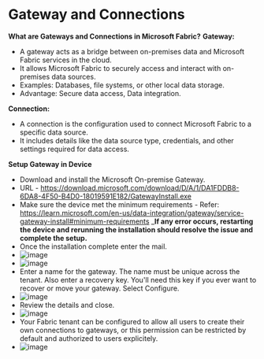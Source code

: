 # Gateway and Connections
**What are Gateways and Connections in Microsoft Fabric?**
**Gateway:**
* A gateway acts as a bridge between on-premises data and Microsoft Fabric services in the cloud.
* It allows Microsoft Fabric to securely access and interact with on-premises data sources.
* Examples: Databases, file systems, or other local data storage.
* Advantage: Secure data access, Data integration.
  
**Connection:**
* A connection is the configuration used to connect Microsoft Fabric to a specific data source.
* It includes details like the data source type, credentials, and other settings required for data access.

**Setup Gateway in Device**
* Download and install the Microsoft On-premise Gateway.
* URL - https://download.microsoft.com/download/D/A/1/DA1FDDB8-6DA8-4F50-B4D0-18019591E182/GatewayInstall.exe
* Make sure the device met the minimum requirements - Refer: https://learn.microsoft.com/en-us/data-integration/gateway/service-gateway-install#minimum-requirements
_**If any error occurs, restarting the device and rerunning the installation should resolve the issue and complete the setup.**
* Once the installation complete enter the mail.
* ![image](https://github.com/user-attachments/assets/02c44ffc-bf6b-4174-a261-3bbd5e5de7ec)
* ![image](https://github.com/user-attachments/assets/545a0380-f5a3-40f2-9731-3439499be35e)
* Enter a name for the gateway. The name must be unique across the tenant. Also enter a recovery key. You'll need this key if you ever want to recover or move your gateway. Select Configure.
* ![image](https://github.com/user-attachments/assets/55af306d-dfc0-47c1-b4dd-a828b0e51a0c)
* Review the details and close.
* ![image](https://github.com/user-attachments/assets/e225606d-1ce4-4897-a9ef-50174260d469)
* Your Fabric tenant can be configured to allow all users to create their own connections to gateways, or this permission can be restricted by default and authorized to users explicitely.
* ![image](https://github.com/user-attachments/assets/2ffb2a75-2ff0-480b-8618-2cdea9aa1d2b)
  

  


  
